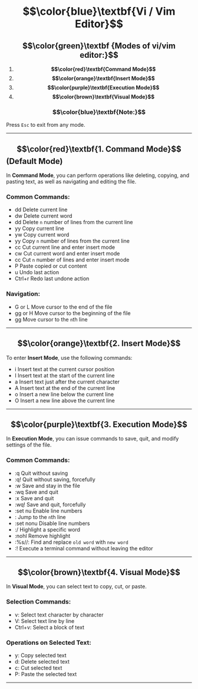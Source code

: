 # $$\color{blue}\textbf{Vi / Vim Editor}$$

## $$\color{green}\textbf {Modes of vi/vim editor:}$$
1. **$$\color{red}\textbf{Command Mode}$$**
2. **$$\color{orange}\textbf{Insert Mode}$$**
3. **$$\color{purple}\textbf{Execution Mode}$$**
4. **$$\color{brown}\textbf{Visual Mode}$$**

### $$\color{blue}\textbf{Note:}$$
Press `Esc` to exit from any mode.

---

## $$\color{red}\textbf{1. Command Mode}$$ (Default Mode)
In **Command Mode**, you can perform operations like deleting, copying, and pasting text, as well as navigating and editing the file. 

### Common Commands:
- dd  Delete current line
- dw  Delete current word
- <n>dd  Delete `n` number of lines from the current line
- yy  Copy current line
- yw  Copy current word
- <n>yy  Copy `n` number of lines from the current line
- cc  Cut current line and enter insert mode
- cw  Cut current word and enter insert mode
- <n>cc  Cut `n` number of lines and enter insert mode
- P  Paste copied or cut content
- u  Undo last action
- Ctrl+r  Redo last undone action

### Navigation:
- G or L  Move cursor to the end of the file
- gg or H  Move cursor to the beginning of the file
- <n>gg  Move cursor to the `n`th line
  

---

## $$\color{orange}\textbf{2. Insert Mode}$$

To enter **Insert Mode**, use the following commands:

- i  Insert text at the current cursor position
- I  Insert text at the start of the current line
- a  Insert text just after the current character
- A  Insert text at the end of the current line
- o  Insert a new line below the current line
- O  Insert a new line above the current line

---

## $$\color{purple}\textbf{3. Execution Mode}$$

In **Execution Mode**, you can issue commands to save, quit, and modify settings of the file.

### Common Commands:
- :q  Quit without saving
- :q!  Quit without saving, forcefully
- :w  Save and stay in the file
- :wq  Save and quit
- :x  Save and quit
- :wq!  Save and quit, forcefully
- :set nu  Enable line numbers
- :<n>  Jump to the `n`th line
- :set nonu  Disable line numbers
- :/<word>  Highlight a specific word
- :nohl  Remove highlight
- :%s/<old word>/<new word>: Find and replace `old word` with `new word`
- :!<command>  Execute a terminal command without leaving the editor

---

## $$\color{brown}\textbf{4. Visual Mode}$$

In **Visual Mode**, you can select text to copy, cut, or paste.

### Selection Commands:
- v: Select text character by character
- V: Select text line by line
- Ctrl+v: Select a block of text

### Operations on Selected Text:
- y: Copy selected text
- d: Delete selected text
- c: Cut selected text
- P: Paste the selected text

---
